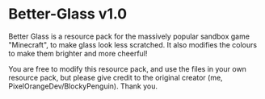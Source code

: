 # Better-Glass v1.0

Better Glass is a resource pack for the massively popular sandbox game "Minecraft", to make glass look less scratched. It also modifies the colours to make them brighter and more cheerful!

You are free to modify this resource pack, and use the files in your own resource pack, but please give credit to the original creator (me, PixelOrangeDev/BlockyPenguin). Thank you.
